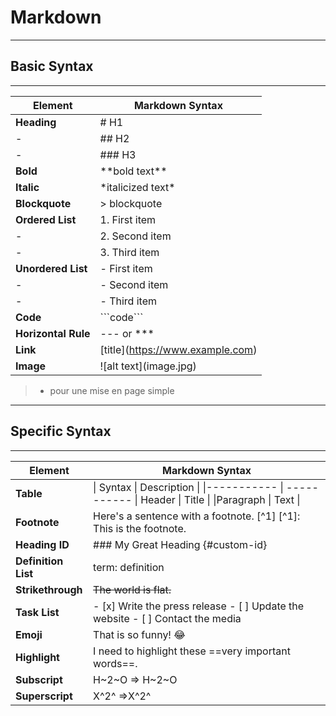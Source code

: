 # Markdown
---
## Basic Syntax
***

  
|Element|Markdown Syntax|
| - | - |
|**Heading**| \# H1 |
|-|\## H2 |
|-|\### H3|
| **Bold** | \*\*bold text** |
| **Italic** | \*italicized text* |
| **Blockquote** | \> blockquote |
|**Ordered List** |	1. First item
|-|2. Second item|
|-|3. Third item|
|**Unordered List** |	- First item
|-|- Second item
|-|- Third item
|**Code**|	\```code```
|**Horizontal Rule**|	--- or ***
|**Link**|	\[title](https://www.example.com)|
|**Image**	|\!\[alt text](image.jpg)
> + pour une mise en page simple 

***
## Specific Syntax
***

|Element|Markdown Syntax|
| - | - |
|**Table**	|\| Syntax \| Description \| \|----------- \| ----------- \| Header \| Title \| \|Paragraph \| Text \|
|**Footnote** |	Here's a sentence with a footnote. [^1]   \[^1]: This is the footnote.
|**Heading ID**	|\### My Great Heading {#custom-id}
|**Definition List** | term: definition|
|**Strikethrough**	| ~~The world is flat.~~
|**Task List**|	- [x] Write the press release - [ ] Update the website - [ ] Contact the media|
|**Emoji** | That is so funny! :joy: |
|**Highlight**|	I need to highlight these ==very important words\==.|
|**Subscript**|	H\~2\~O => H~2~O
|**Superscript**|	X\^2\^ =>X^2^